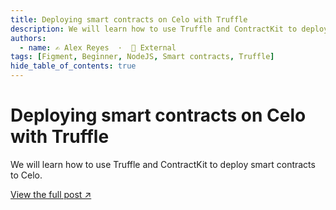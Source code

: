 ```yaml
---
title: Deploying smart contracts on Celo with Truffle
description: We will learn how to use Truffle and ContractKit to deploy smart contracts to Celo.
authors:
  - name: ✍️ Alex Reyes  ·  🔗 External
tags: [Figment, Beginner, NodeJS, Smart contracts, Truffle]
hide_table_of_contents: true
---
```


# Deploying smart contracts on Celo with Truffle

We will learn how to use Truffle and ContractKit to deploy smart contracts to Celo.

[View the full post ↗️](https://learn.figment.io/tutorials/deploying-smart-contracts-on-celo-with-truffle)

<!--truncate-->
